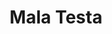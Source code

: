 ---
title: "Mala Testa"
url: /ciudad-autonoma-de-buenos-aires/mala-testa-ramos-mejia/
shop: peluquería
---